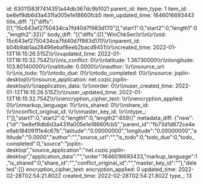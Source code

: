 id: 63011583f7414351a44db367dc9b1021
parent_id: 
item_type: 1
item_id: be8ef9db6d3a431fa005e1e18660fcb5
item_updated_time: 1646016693443
title_diff: "[{\"diffs\":[[1,\"15c643ef2750434ca7fd40d7f983d170\"]],\"start1\":0,\"start2\":0,\"length1\":0,\"length2\":32}]"
body_diff: "[{\"diffs\":[[1,\"WinChkSec\\\r\\\n\\\r\\\nid: 15c643ef2750434ca7fd40d7f983d170\\\r\\\nparent_id: b04b9ab1aa28496ebaf8eeb2bacd9451\\\r\\\ncreated_time: 2022-01-13T16:15:26.515Z\\\r\\\nupdated_time: 2022-01-13T16:15:32.754Z\\\r\\\nis_conflict: 0\\\r\\\nlatitude: 1.36730000\\\r\\\nlongitude: 103.80140000\\\r\\\naltitude: 0.0000\\\r\\\nauthor: \\\r\\\nsource_url: \\\r\\\nis_todo: 1\\\r\\\ntodo_due: 0\\\r\\\ntodo_completed: 0\\\r\\\nsource: joplin-desktop\\\r\\\nsource_application: net.cozic.joplin-desktop\\\r\\\napplication_data: \\\r\\\norder: 0\\\r\\\nuser_created_time: 2022-01-13T16:15:26.515Z\\\r\\\nuser_updated_time: 2022-01-13T16:15:32.754Z\\\r\\\nencryption_cipher_text: \\\r\\\nencryption_applied: 0\\\r\\\nmarkup_language: 1\\\r\\\nis_shared: 0\\\r\\\nshare_id: \\\r\\\nconflict_original_id: \\\r\\\nmaster_key_id: \\\r\\\ntype_: 1\"]],\"start1\":0,\"start2\":0,\"length1\":0,\"length2\":659}]"
metadata_diff: {"new":{"id":"be8ef9db6d3a431fa005e1e18660fcb5","parent_id":"fb73d1d872ce4ee6ab184091f1e4c67b","latitude":"0.00000000","longitude":"0.00000000","altitude":"0.0000","author":"","source_url":"","is_todo":0,"todo_due":0,"todo_completed":0,"source":"joplin-desktop","source_application":"net.cozic.joplin-desktop","application_data":"","order":1646016693433,"markup_language":1,"is_shared":0,"share_id":"","conflict_original_id":"","master_key_id":""},"deleted":[]}
encryption_cipher_text: 
encryption_applied: 0
updated_time: 2022-02-28T02:54:21.802Z
created_time: 2022-02-28T02:54:21.802Z
type_: 13
